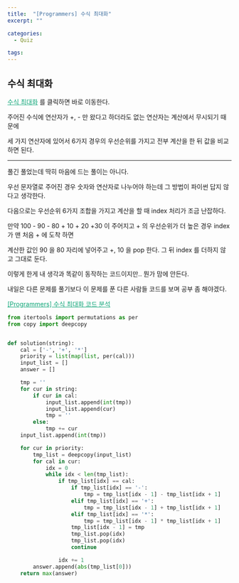 ```yaml
---
title:  "[Programmers] 수식 최대화"
excerpt: ""

categories:
  - Quiz

tags:
---
```


## 수식 최대화

<a href="https://programmers.co.kr/learn/courses/30/lessons/67257" style="color:#0FA678" target="_blank">수식 최대화</a> 를 클릭하면 바로 이동한다.

주어진 수식에 연산자가 +, - 만 왔다고 하더라도 없는 연산자는 계산에서 무시되기 때문에

세 가지 연산자에 있어서 6가지 경우의 우선순위를 가지고 전부 계산을 한 뒤 값을 비교하면 된다.

---

풀긴 풀었는데 딱히 마음에 드는 풀이는 아니다.

우선 문자열로 주어진 경우 숫자와 연산자로 나누어야 하는데 그 방법이 파이썬 답지 않다고 생각한다.

다음으로는 우선순위 6가지 조합을 가지고 계산을 할 때 index 처리가 조금 난잡하다.

만약 100 - 90 - 80 + 10 + 20 +30 이 주어지고 + 의 우선순위가 더 높은 경우 index 가 맨 처음 + 에 도착 하면

계산한 값인 90 을 80 자리에 넣어주고 +, 10 을 pop 한다. 그 뒤 index 를 더하지 않고 그대로 둔다.

이렇게 한게 내 생각과 똑같이 동작하는 코드이지만.. 뭔가 맘에 안든다.

내일은 다른 문제를 풀기보다 이 문제를 푼 다른 사람들 코드를 보며 공부 좀 해야겠다.

<a href="https://nam-ki-bok.github.io/quiz/Quiz_FomulaMax2/" style="color:#0FA678">[Programmers] 수식 최대화 코드 분석</a>

```python
from itertools import permutations as per
from copy import deepcopy


def solution(string):
	cal = ['-', '+', '*']
	priority = list(map(list, per(cal)))
	input_list = []
	answer = []

	tmp = ''
	for cur in string:
		if cur in cal:
			input_list.append(int(tmp))
			input_list.append(cur)
			tmp = ''
		else:
			tmp += cur
	input_list.append(int(tmp))

	for cur in priority:
		tmp_list = deepcopy(input_list)
		for cal in cur:
			idx = 0
			while idx < len(tmp_list):
				if tmp_list[idx] == cal:
					if tmp_list[idx] == '-':
						tmp = tmp_list[idx - 1] - tmp_list[idx + 1]
					elif tmp_list[idx] == '+':
						tmp = tmp_list[idx - 1] + tmp_list[idx + 1]
					elif tmp_list[idx] == '*':
						tmp = tmp_list[idx - 1] * tmp_list[idx + 1]
					tmp_list[idx - 1] = tmp
					tmp_list.pop(idx)
					tmp_list.pop(idx)
					continue

				idx += 1
		answer.append(abs(tmp_list[0]))
	return max(answer)
```

